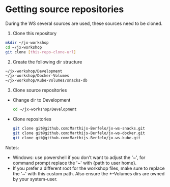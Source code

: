 # Getting source repositories
During the WS several sources are used, these sources need to be cloned.

1. Clone this repository
```bash
mkdir ~/jx-workshop
cd ~/jx-workshop
git clone [this-repo-clone-url]
```

2. Create the following dir structure
  ```bash
  ~/jx-workshop/Development
  ~/jx-workshop/Docker-Volumes
  ~/jx-workshop/Kube-Volumes/snacks-db
  ```

3. Clone source repositories
  - Change dir to Development
    ```bash
    cd ~/jx-workshop/Development
    ```
  - Clone repositories
    ```bash
    git clone git@github.com:Marthijs-Berfelo/jx-ws-snacks.git
    git clone git@github.com:Marthijs-Berfelo/jx-ws-docker.git
    git clone git@github.com:Marthijs-Berfelo/jx-ws-kube.git
    ```

Notes:
  - Windows: use powershell if you don't want to adjust the '\~', for command prompt replace the '\~' with {path to user home}.
  - If you prefer a different root for the workshop files, make sure to replace the '\~' with this custom path. Also ensure the *-Volumes dirs are owned by your system-user.
